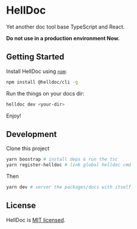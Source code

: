 # HellDoc

Yet another doc tool base TypeScript and React.

**Do not use in a production environment Now.**

## Getting Started

Install HellDoc using [`npm`](https://www.npmjs.com/):

```bash
npm install @helldoc/cli -g
```

Run the things on your docs dir:

```bash
helldoc dev <your-dir>
```

Enjoy!

## Development

Clone this project

```bash
yarn boostrap # install deps & run the tsc
yarn register-helldoc # link global helldoc cmd
```

Then

```bash
yarn dev # server the packages/docs with itself
```

## License

HellDoc is [MIT licensed](https://github.com/fimars/Hell/blob/master/LICENSE).
